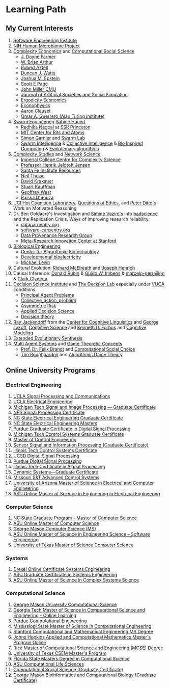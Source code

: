 # Learning Path

## My Current Interests

1. [Software Engineering Institute](https://www.sei.cmu.edu/)
2. [NIH Human Microbiome Project](https://hmpdacc.org/)
3. [Complexity Economics](https://www.oxfordmartin.ox.ac.uk/programmes/economics) and [Computational Social Science](https://science.gmu.edu/academics/departments-units/computational-data-sciences/computational-social-science-phd)
    * [J. Doyne Farmer](http://www.doynefarmer.com/)
    * [W. Brian Arthur](https://en.wikipedia.org/wiki/W._Brian_Arthur)
    * [Robert Axtell](https://css1.gmu.edu/~axtell/Rob/Home.html)
    * [Duncan J. Watts](https://duncanjwatts.com/)
    * [Joshua M. Epstein](https://publichealth.nyu.edu/faculty/joshua-epstein)
    * [Scott E Page](https://sites.lsa.umich.edu/scottepage/)
    * [John Miller CMU](https://www.cmu.edu/dietrich/sds/people/faculty/john-miller.html)
    * [Journal of Artificial Societies and Social Simulation](https://www.jasss.org/JASSS.html)
    * [Ergodicity Economics](https://ergodicityeconomics.com/)
    * [Econophysics](https://en.wikipedia.org/wiki/Econophysics)
    * [Aaron Clauset](https://aaronclauset.github.io/)
    * [Omar A. Guerrero (Alan Turing Institute)](https://oguerr.com/)
4. [Swarm Engineering](https://hauertlab.com/) [Sabine Hauert](https://hauertlab.com/sabine-hauert/)
    * [Radhika Nagpal](https://www.radhikanagpal.org/) at [SSR Princeton](https://ssr.princeton.edu/)
    * [MIT Center for Bits and Atoms](http://cba.mit.edu/)
    * [Simon Garnier](https://people.njit.edu/profile/garnier) and [Swarm Lab](https://www.theswarmlab.com/)
    * [Swarm Intelligence](https://en.wikipedia.org/wiki/Swarm_intelligence) & [Collective Intelligence](https://en.wikipedia.org/wiki/Collective_intelligence) & [Bio Inspired Computing](https://en.wikipedia.org/wiki/Bio-inspired_computing) & [Evolutionary algorithms](https://en.wikipedia.org/wiki/Category:Evolutionary_algorithms)
5. [Complexity Studies](https://complexsystemsupenn.com/) and [Network Science](https://www.networkscienceinstitute.org/)
    * [Imperial College Centre for Complexity Science](https://www.imperial.ac.uk/complexity-science/)
    * [Professor Henrik Jeldtoft Jensen](https://www.ma.imperial.ac.uk/~hjjens/)
    * [Santa Fe Institute Resources](https://www.complexityexplorer.org/explore/resources)
    * [Neil Theise](https://www.neiltheiseofficial.com/)
    * [David Krakauer](https://www.santafe.edu/people/profile/david-krakauer)
    * [Stuart Kauffman](https://scholar.google.com/citations?user=yoPM0F8AAAAJ&hl=en)
    * [Geoffrey West](https://www.santafe.edu/people/profile/geoffrey-west)
    * [Raissa D'Souza](https://scholar.google.com/citations?user=jM23vRsKxuIC&hl=en)
6. [UCI Hot Cognition Laboratory](https://sites.uci.edu/peterdittolab/), [Questions of Ethics](https://www.ethicscenter.uci.edu/index.php), and [Peter Ditto's](https://scholar.google.com/citations?user=Lv4KzjIAAAAJ&hl=en) Work on Motivated Reasoning
7. Dr. Ben Goldacre's Investigation and [Simine Vazire's](https://www.simine.com/) into [badscience](https://www.badscience.net/) and the Replication Crisis. Ways of Improving research reliability:
    * [datacarpentry.org](https://datacarpentry.org/)
    * [software-carpentry.org](https://software-carpentry.org/)
    * [Data Provenance Research Group](https://www.eva.mpg.de/ecology/projects-and-research-groups/data-provenance/)
    * [Meta-Research Innovation Center at Stanford](https://metrics.stanford.edu/)
8. [Biological Engineering](https://en.wikipedia.org/wiki/Category:Biological_engineering)
    * [Center for Algorithmic Biotechnology](https://cab.spbu.ru/)
    * [Developmental bioelectricity](https://en.wikipedia.org/wiki/Developmental_bioelectricity)
    * [Michael Levin](https://drmichaellevin.org/)
9. Cultural Evolution: [Richard McElreath](https://xcelab.net/rm/) and [Joseph Henrich](https://heb.fas.harvard.edu/people/joseph-henrich)
10. Causal Inference: [Donald Rubin](https://en.wikipedia.org/wiki/Donald_Rubin) & [Guido W. Imbens](https://www.gsb.stanford.edu/faculty-research/faculty/guido-w-imbens) & [marcelo-perraillon](https://clas.ucdenver.edu/marcelo-perraillon/) & [Clark Glymour](https://philpeople.org/profiles/clark-glymour)
11. [Decision Science Institute](https://decisionsciences.org/) and [The Decision Lab](https://thedecisionlab.com/) especially under [VUCA](https://en.wikipedia.org/wiki/VUCA) conditions
    * [Principal Agent Problems](https://en.wikipedia.org/wiki/Principal%E2%80%93agent_problem)
    * [Collective_action_problem](https://en.wikipedia.org/wiki/Collective_action_problem)
    * [Asymmetric Risk](https://asymmetryobservations.com/definitions/asymmetry/asymmetrical-riskreward/)
    * [Applied Decision Science](https://www.applieddecisionscience.com/)
    * [Decision theory](https://en.wikipedia.org/wiki/Category:Decision_theory)
12. [Ray Jackendoff](https://en.wikipedia.org/wiki/Ray_Jackendoff) from the [Center for Cognitive Linguistics](https://sites.tufts.edu/cogstud/) and [George Lakoff](https://george-lakoff.com/),  [Cognitive Science](https://en.wikipedia.org/wiki/Category:Cognitive_science) and [Kenneth D. Forbus](https://users.cs.northwestern.edu/~forbus/) and [Cognitive Modeling](https://en.wikipedia.org/wiki/Cognitive_model)
13. [Extended Evolutionary Synthesis](https://extendedevolutionarysynthesis.com/)
14. [Multi Agent Systems](https://en.wikipedia.org/wiki/Category:Multi-agent_systems) and [Game Theoretic Concepts](https://en.wikipedia.org/wiki/Category:Game_theory)
    * [Prof. Dr. Felix Brandt](https://www.cs.cit.tum.de/en/dss/brandt/) and [Computational Social Choice
](https://youtube.com/playlist?list=PLOfTMPqb4h4YpejIw7acMsdUnBm51a-FD&si=XztGrBLGOVUHST7q)
    * [Tim Roughgarden](https://timroughgarden.org/) and [Algorithmic Game Theory](https://timroughgarden.org/f13/f13.html)

## Online University Programs

### Electrical Engineering

1. [UCLA Signal Processing and Communications](https://www.msol.ucla.edu/signal-processing-and-communications/)
2. [UCLA Electrical Engineering](https://www.msol.ucla.edu/engineering-electrical/)
3. [Michigan Tech Signal and Image Processing — Graduate Certificate](https://www.mtu.edu/engineering/graduate/certificates/signal-processing/)
4. [NPS Signal Processing Certificate](https://online.nps.edu/-/290-signal-processing-certificate)
5. [NC State Electrical Engineering Graduate Certificate](https://online-distance.ncsu.edu/program/electrical-engineering/)
6. [NC State Electrical Engineering Masters](https://www.engineeringonline.ncsu.edu/programs-and-courses/graduate/master-of-science-in-electrical-engineering/)
7. [Purdue Graduate Certificate in Digital Signal Processing](https://et.iupui.edu/departments/ece/programs/grad/cert-signal)
8. [Michigan Tech Control Systems Graduate Certificate](https://www.mtu.edu/engineering/graduate/certificates/control-systems/)
9. [Master of Control Engineering](https://ese.wustl.edu/academics/graduate-programs/masters-and-certificates/Master-of-Control-Engineering.html)
10. [Sensor Signal and Information Processing (Graduate Certificate)](https://degrees.apps.asu.edu/masters-phd/major/ASU00/ESSSIPGRCT/sensor-signal-and-information-processing-graduate-certificate?init=false&nopassive=true)
11. [Illinois Tech Control Systems Certificate](https://www.iit.edu/academics/programs/control-systems-certificate)
12. [UCSD Digital Signal Processing](https://extendedstudies.ucsd.edu/courses-and-programs/digital-signal-processing)
13. [Purdue Digital Signal Processing](https://engineering.purdue.edu/online/programs/certificate-programs/digital-signal-processing)
14. [Illinois Tech Certificate in Signal Processing](https://bulletin.iit.edu/graduate/colleges/engineering/ece/signal-processing-certificate/)
15. [Dynamic Systems—Graduate Certificate](https://www.mtu.edu/engineering/graduate/certificates/dynamic-systems/)
16. [Missouri S&T Advanced Control Systems](https://distance.mst.edu/distance-programs/distance-graduate-certificates/advanced-control-systems/)
17. [University of Arizona Master of Science in Electrical and Computer Engineering](https://online.engineering.arizona.edu/master-of-science-in-electrical-and-computer-engineering/)
18. [ASU Online Master of Science in Engineering in Electrical Engineering](https://asuonline.asu.edu/online-degree-programs/graduate/master-science-engineering-electrical-engineering/)

### Computer Science

1. [NC State Graduate Program - Master of Computer Science](https://www.csc.ncsu.edu/academics/graduate/degrees/mcs.php)
2. [ASU Online Master of Computer Science](https://asuonline.asu.edu/online-degree-programs/graduate/computer-science-mcs/)
3. [George Mason Computer Science (MS)](https://masononline.gmu.edu/programs/ms-computer-science/?cmgfrm=www.google.com)
4. [ASU Online Master of Science in Engineering Science – Software Engineering](https://asuonline.asu.edu/online-degree-programs/graduate/master-science-engineering-engineering-science-concentration/)
5. [University of Texas Master of Science Computer Science](https://cdso.utexas.edu/mscs)

### Systems

1. [Drexel Online Certificate Systems Engineering](https://www.online.drexel.edu/online-degrees/engineering-degrees/cert-syse-fund/index.aspx?_gl=1*q9j1hu*_ga*MTAxNDU0ODU3OS4xNzA0ODIyNTAz*_ga_6KJ1PNLE19*MTcwNDgyNTI4OC4yLjEuMTcwNDgyNTI4OS41OS4wLjA.)
2. [ASU Graduate Certificate in Systems Engineering](https://online.engineering.arizona.edu/graduate-certificate-in-systems-engineering/)
3. [ASU Online Master of Science in Complex Systems Science](https://asuonline.asu.edu/online-degree-programs/graduate/complex-system-science-masters/)

### Computational Science

1. [George Mason University Computational Science](https://catalog.gmu.edu/colleges-schools/science/computational-data-sciences/computational-sciences-ms/)
2. [Georgia Tech Master of Science in Computational Science and Engineering - Online Learning](https://pe.gatech.edu/degrees/computational-science-engineering/online-learning)
3. [Purdue Computational Engineering](https://engineering.purdue.edu/online/programs/masters-degrees/interdisciplinary-engineering/computational-engineering)
4. [Mississippi State Master of Science in Computational Engineering](https://www.online.msstate.edu/mscme)
5. [Stanford Computational and Mathematical Engineering MS Degree](https://online.stanford.edu/programs/computational-and-mathematical-engineering-ms-degree)
6. [Johns Hopkins Applied and Computational Mathematics Master's Program Online](https://ep.jhu.edu/programs/applied-and-computational-mathematics/)
7. [Rice Master of Computational Science and Engineering (MCSE) Degree](https://ga.rice.edu/programs-study/departments-programs/engineering/computational-science-engineering/computational-science-engineering-mcse/)
8. [University of Texas CSEM Master's Program](https://oden.utexas.edu/academics/masters-program/)
9. [Florida State Masters Degree in Computational Science](https://www.sc.fsu.edu/graduate/ms/computational-science)
10. [ASU Computational Life Sciences](https://asuonline.asu.edu/online-degree-programs/graduate/computational-life-sciences/)
11. [Computational Social Science (Graduate Certificate)](https://catalog.gmu.edu/colleges-schools/science/computational-data-sciences/computational-social-science-graduate-certificate/)
12. [George Mason Bioinformatics and Computational Biology (Graduate Certificate)](https://masononline.gmu.edu/programs/bioinformatics-and-computational-biology-graduate-certificate/?cmgfrm=www.google.com)